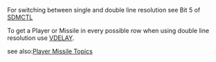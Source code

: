 For switching between single and double line resolution see Bit 5 of [SDMCTL](../SDMCTL/index.md)  
  
To get a Player or Missile in every possible row when using double line resolution use [VDELAY](../VDELAY/index.md).  
  
see also:[Player Missile Topics](../Pm_topics/index.md)  
